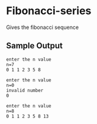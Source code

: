 # Fibonacci-series
Gives the fibonacci sequence 

## Sample Output
```
enter the n value
n=7
0 1 1 2 3 5 8 

enter the n value
n=0
invalid number
0 

enter the n value
n=8
0 1 1 2 3 5 8 13 
```
